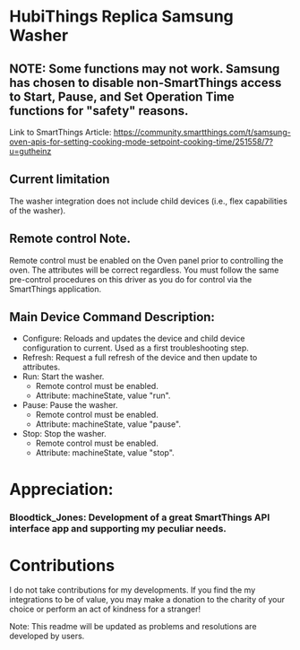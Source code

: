# HubiThings Replica Samsung Washer

## NOTE: Some functions may not work.  Samsung has chosen to disable non-SmartThings access to Start, Pause, and Set Operation Time functions for "safety" reasons.
Link to SmartThings Article:  https://community.smartthings.com/t/samsung-oven-apis-for-setting-cooking-mode-setpoint-cooking-time/251558/7?u=gutheinz

## Current limitation
The washer integration does not include child devices (i.e., flex capabilities of the washer).

## Remote control Note.
Remote control must be enabled on the Oven panel prior to controlling the oven.  The attributes will be correct regardless.  You must follow the same pre-control procedures on this driver as you do for control via the SmartThings application.

## Main Device Command Description:
* Configure: Reloads and updates the device and child device configuration to current.  Used as a first troubleshooting step.
* Refresh: Request a full refresh of the device and then update to attributes.
* Run: Start the washer.
  * Remote control must be enabled.
  * Attribute: machineState, value "run".
* Pause: Pause the washer.
  * Remote control must be enabled.
  * Attribute: machineState, value "pause".
* Stop: Stop the washer.
  * Remote control must be enabled.
  * Attribute: machineState, value "stop".

# Appreciation:
### Bloodtick_Jones: Development of a great SmartThings API interface app and supporting my peculiar needs.

# Contributions
I do not take contributions for my developments.  If you find the my integrations to be of value, you may make a donation to the charity of your choice or perform an act of kindness for a stranger!

Note: This readme will be updated as problems and resolutions are developed by users.
